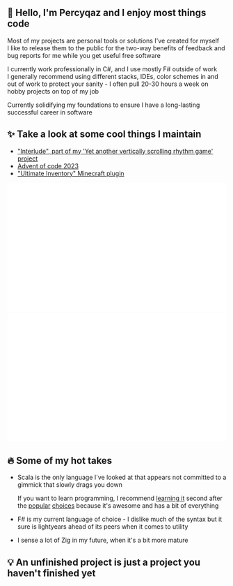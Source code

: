 ## 👋 Hello, I'm Percyqaz and I enjoy most things code  

Most of my projects are personal tools or solutions I've created for myself  
I like to release them to the public for the two-way benefits of feedback and bug reports for me while you get useful free software

I currently work professionally in C#, and I use mostly F# outside of work  
I generally recommend using different stacks, IDEs, color schemes in and out of work to protect your sanity - I often pull 20-30 hours a week on hobby projects on top of my job

Currently solidifying my foundations to ensure I have a long-lasting successful career in software

## ✨ Take a look at some cool things I maintain

- ["Interlude", part of my 'Yet another vertically scrolling rhythm game' project](https://github.com/YAVSRG/YAVSRG)
- [Advent of code 2023](https://github.com/percyqaz/AdventOfCode_2023)
- ["Ultimate Inventory" Minecraft plugin](https://www.spigotmc.org/resources/ultimate-inventory-1-19.109298/)

<div align=center>

  ![](https://github.com/percyqaz/github-stats/blob/master/generated/overview.svg)
  ![](https://github.com/percyqaz/github-stats/blob/master/generated/languages.svg)
  
</div>

## 🔥 Some of my hot takes
- Scala is the only language I've looked at that appears not committed to a gimmick that slowly drags you down
  
  If you want to learn programming, I recommend [learning it](https://scala-lang.org/) second after the [popular](https://www.python.org/) [choices](https://www.w3schools.com/js/DEFAULT.asp) because it's awesome and has a bit of everything
- F# is my current language of choice - I dislike much of the syntax but it sure is lightyears ahead of its peers when it comes to utility
- I sense a lot of Zig in my future, when it's a bit more mature

## 💡 An unfinished project is just a project you haven't finished yet
